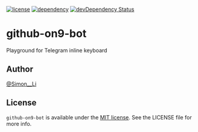 [![license](https://img.shields.io/badge/license-MIT-blue.svg)](https://img.shields.io/badge/license-MIT-blue.svg)
[![dependency](https://david-dm.org/siutsin/github-on9-bot.svg)](https://david-dm.org/siutsin/github-on9-bot.svg)
[![devDependency Status](https://david-dm.org/siutsin/github-on9-bot/dev-status.svg)](https://david-dm.org/siutsin/github-on9-bot#info=devDependencies)

# github-on9-bot

Playground for Telegram inline keyboard

## Author

[@Simon__Li](https://twitter.com/Simon__LI)

## License

`github-on9-bot` is available under the [MIT license](http://siutsin.mit-license.org). See the LICENSE file for more info.
